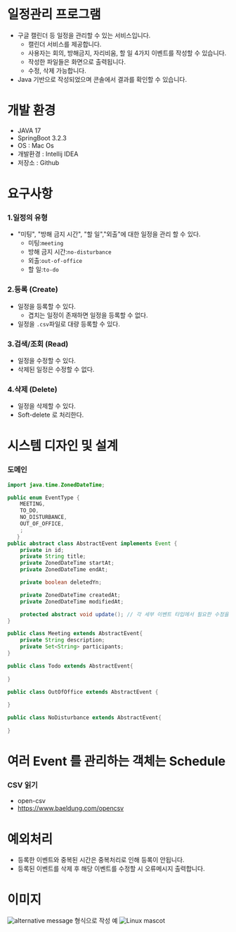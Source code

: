 
# 일정관리 프로그램

- 구글 캘린더 등 일정을 관리할 수 있는 서비스입니다.
  - 캘린더 서비스를 제공합니다.
  - 사용자는 회의, 방해금지, 자리비움, 할 일 4가지 이벤트를 작성할 수 있습니다.
  - 작성한 파일들은 화면으로 출력됩니다.
  - 수정, 삭제 가능합니다.<br>
-  Java 기반으로 작성되었으며 콘솔에서 결과를 확인할 수 있습니다.

# 개발 환경

- JAVA 17
- SpringBoot 3.2.3
- OS : Mac Os
- 개발환경 : Intellij IDEA
- 저장소 : Github

# 요구사항

### 1.일정의 유형
- "미팅", "방해 금지 시간", "할 일","외출"에 대한 일정을 관리 할 수 있다.
    - 미팅:`meeting`
    - 방해 금지 시간:`no-disturbance`
    - 외출:`out-of-office`
    - 할 일:`to-do`

### 2.등록 (Create)
- 일정을 등록할 수 있다.
    - 겹치는 일정이 존재하면 일정을 등록할 수 없다.
- 일정을 `.csv`파일로 대량 등록할 수 있다.

### 3.검색/조회 (Read)
- 일정을 수정할 수 있다.
- 삭제된 일정은 수정할 수 없다.

### 4.삭제 (Delete)
- 일정을 삭제할 수 있다.
- Soft-delete 로 처리한다.


# 시스템 디자인 및 설계

### 도메인
```java
import java.time.ZonedDateTime;

public enum EventType {
    MEETING,
    TO_DO,
    NO_DISTURBANCE,
    OUT_OF_OFFICE,
    ;
   }
public abstract class AbstractEvent implements Event {
    private in id;
    private String title;
    private ZonedDateTime startAt;
    private ZonedDateTime endAt;

    private boolean deletedYn;

    private ZonedDateTime createdAt;
    private ZonedDateTime modifiedAt;

    protected abstract void update(); // 각 세부 이벤트 타입에서 필요한 수정을 하기 위함
}

public class Meeting extends AbstractEvent{
    private String description;
    private Set<String> participants;
}

public class Todo extends AbstractEvent{
    
}

public class OutOfOffice extends AbstractEvent {
    
}

public class NoDisturbance extends AbstractEvent{
    
}
```
# 여러 Event 를 관리하는 객체는 Schedule

### CSV 읽기
- open-csv
- https://www.baeldung.com/opencsv


# 예외처리

- 등록한 이벤트와 중복된 시간은 중복처리로 인해 등록이 안됩니다.
- 등록된 이벤트를 삭제 후 해당 이벤트를 수정할 시 오류메시지 출력합니다.

# 이미지

![alternative message](url) 형식으로 작성
예
![Linux mascot](/assets/images/linux.png)
